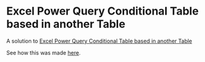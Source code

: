 # Excel Power Query Conditional Table based in another Table

A solution to [Excel Power Query Conditional Table based in another Table](https://www.reddit.com/r/excel/comments/b14nka/excel_power_query_conditional_table_based_in/)

See how this was made [here](https://youtu.be/zIP-slnisJI).